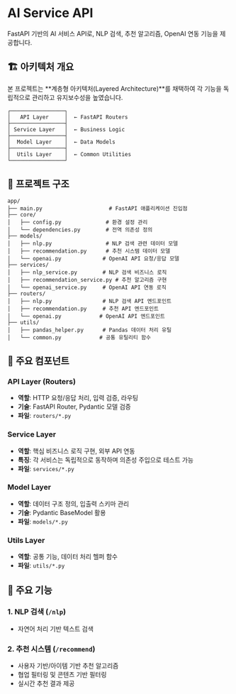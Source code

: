 # AI Service API

FastAPI 기반의 AI 서비스 API로, NLP 검색, 추천 알고리즘, OpenAI 연동 기능을 제공합니다.

## 🏗️ 아키텍처 개요

본 프로젝트는 **계층형 아키텍처(Layered Architecture)**를 채택하여 각 기능을 독립적으로 관리하고 유지보수성을 높였습니다.

```
┌─────────────────┐
│   API Layer     │  ← FastAPI Routers
├─────────────────┤
│ Service Layer   │  ← Business Logic
├─────────────────┤
│  Model Layer    │  ← Data Models
├─────────────────┤
│  Utils Layer    │  ← Common Utilities
└─────────────────┘
```

## 📁 프로젝트 구조

```
app/
├── main.py                     # FastAPI 애플리케이션 진입점
├── core/
│   ├── config.py              # 환경 설정 관리
│   └── dependencies.py        # 전역 의존성 정의
├── models/
│   ├── nlp.py                 # NLP 검색 관련 데이터 모델
│   ├── recommendation.py      # 추천 시스템 데이터 모델
│   └── openai.py             # OpenAI API 요청/응답 모델
├── services/
│   ├── nlp_service.py        # NLP 검색 비즈니스 로직
│   ├── recommendation_service.py # 추천 알고리즘 구현
│   └── openai_service.py     # OpenAI API 연동 로직
├── routers/
│   ├── nlp.py                # NLP 검색 API 엔드포인트
│   ├── recommendation.py     # 추천 API 엔드포인트
│   └── openai.py            # OpenAI API 엔드포인트
├── utils/
│   ├── pandas_helper.py      # Pandas 데이터 처리 유틸
│   └── common.py            # 공통 유틸리티 함수

```

## 🔧 주요 컴포넌트

### API Layer (Routers)
- **역할**: HTTP 요청/응답 처리, 입력 검증, 라우팅
- **기술**: FastAPI Router, Pydantic 모델 검증
- **파일**: `routers/*.py`

### Service Layer
- **역할**: 핵심 비즈니스 로직 구현, 외부 API 연동
- **특징**: 각 서비스는 독립적으로 동작하며 의존성 주입으로 테스트 가능
- **파일**: `services/*.py`

### Model Layer
- **역할**: 데이터 구조 정의, 입출력 스키마 관리
- **기술**: Pydantic BaseModel 활용
- **파일**: `models/*.py`

### Utils Layer
- **역할**: 공통 기능, 데이터 처리 헬퍼 함수
- **파일**: `utils/*.py`

## 🚀 주요 기능

### 1. NLP 검색 (`/nlp`)
- 자연어 처리 기반 텍스트 검색

### 2. 추천 시스템 (`/recommend`)
- 사용자 기반/아이템 기반 추천 알고리즘
- 협업 필터링 및 콘텐츠 기반 필터링
- 실시간 추천 결과 제공

